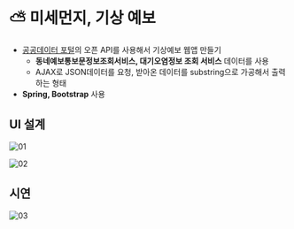# ⛅ 미세먼지, 기상 예보

* [공공데이터 포털](https://www.data.go.kr/)의 오픈 API를 사용해서 기상예보 웹앱 만들기
  * **동네예보통보문정보조회서비스, 대기오염정보 조회 서비스** 데이터를 사용
  * AJAX로 JSON데이터를 요청, 받아온 데이터를 substring으로 가공해서 출력하는 형태
* **Spring, Bootstrap** 사용
  
## UI 설계

![01](https://github.com/younggeun0/younggeun0.github.io/blob/master/_posts/img/toyProjects/weather_forecast/01.png?raw=true)

![02](https://github.com/younggeun0/younggeun0.github.io/blob/master/_posts/img/toyProjects/weather_forecast/02.png?raw=true)

## 시연

![03](https://github.com/younggeun0/younggeun0.github.io/blob/master/_posts/img/toyProjects/weather_forecast/03.gif?raw=true)
